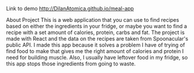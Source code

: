 Link to demo
http://DilanAtomica.github.io/meal-app

About Project
This is a web application that you can use to find recipes based on either the ingredients in your
fridge, or maybe you want to find a recipe with a set amount of calories, protein, carbs and fat.
The project is made with React and the data on the recipes are taken from Spoonacular's public API.
I made this app because it solves a problem I have of trying of find food to make that gives me
the right amount of calories and protein I need for building muscle. Also, I usually have 
leftover food in my fridge, so this app stops those ingredients from going to waste.
